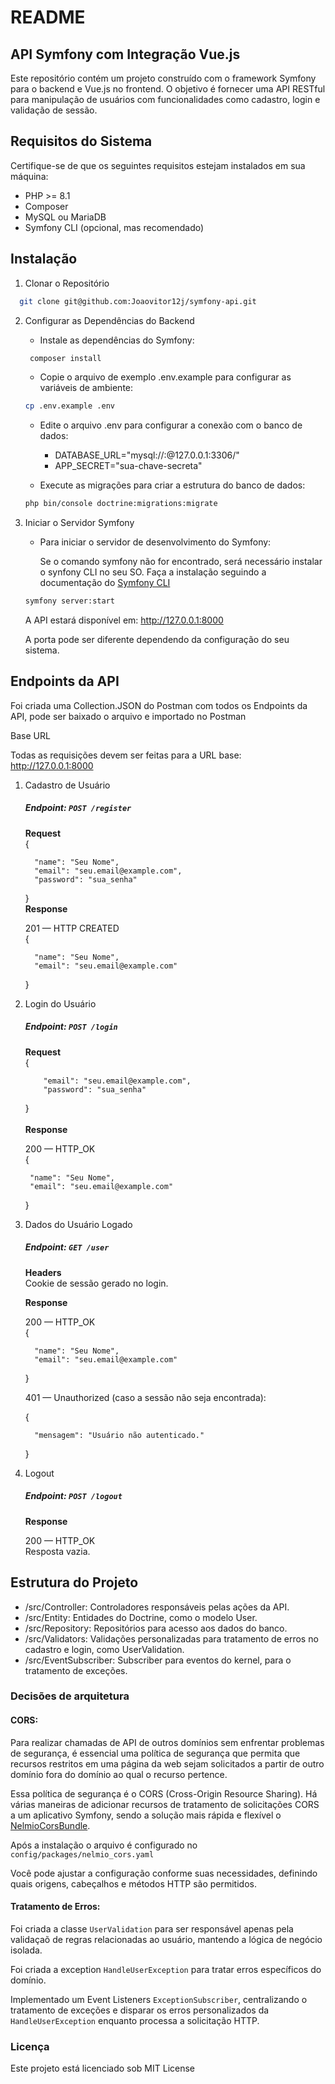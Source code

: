 # README

## API Symfony com Integração Vue.js

Este repositório contém um projeto construído com o framework Symfony para o backend e Vue.js no frontend. O objetivo é fornecer uma API RESTful para
manipulação de usuários com funcionalidades como cadastro, login e validação de sessão.

## Requisitos do Sistema

Certifique-se de que os seguintes requisitos estejam instalados em sua máquina:

* PHP >= 8.1
* Composer
* MySQL ou MariaDB
* Symfony CLI (opcional, mas recomendado)

## Instalação

1. Clonar o Repositório

``` bash
  git clone git@github.com:Joaovitor12j/symfony-api.git
```

2. Configurar as Dependências do Backend
   * Instale as dependências do Symfony:
   ``` bash
    composer install
    ```
   * Copie o arquivo de exemplo .env.example para configurar as variáveis de ambiente:
    ``` bash
    cp .env.example .env
    ```

   * Edite o arquivo .env para configurar a conexão com o banco de dados:
      * DATABASE_URL="mysql://<usuario>:<senha>@127.0.0.1:3306/<nome-do-banco>"
      * APP_SECRET="sua-chave-secreta"

   * Execute as migrações para criar a estrutura do banco de dados:
   ``` bash
   php bin/console doctrine:migrations:migrate    
   ```
   
3. Iniciar o Servidor Symfony 

   * Para iniciar o servidor de desenvolvimento do Symfony:
      
      Se o comando symfony não for encontrado, será necessário instalar o synfony CLI no seu SO.
      Faça a instalação seguindo a documentação do [Symfony CLI](https://symfony.com/download)
   ``` bash
   symfony server:start
   ```

   A API estará disponível em: http://127.0.0.1:8000
   
   A porta pode ser diferente dependendo da configuração do seu sistema.

## Endpoints da API
   Foi criada uma Collection.JSON do Postman com todos os Endpoints da API, 
   pode ser baixado o arquivo e importado no Postman

Base URL

Todas as requisições devem ser feitas para a URL base: http://127.0.0.1:8000

1. Cadastro de Usuário

   ##### Endpoint: `POST /register`
   **Request**  
   {

         "name": "Seu Nome",
         "email": "seu.email@example.com",
         "password": "sua_senha"
   }
   \
   **Response**
     
   201 — HTTP CREATED  
   {

         "name": "Seu Nome",
         "email": "seu.email@example.com" 
   }

2.  Login do Usuário

      ##### Endpoint: `POST /login`
      **Request**  
      {
      
            "email": "seu.email@example.com",
            "password": "sua_senha"
      }  
      \
      **Response**
      
      200 — HTTP_OK  
      {

         "name": "Seu Nome",
         "email": "seu.email@example.com" 
      }

3. Dados do Usuário Logado
      ##### Endpoint: `GET /user`
      **Headers**  
      Cookie de sessão gerado no login.
      
      **Response**

      200 — HTTP_OK  
      {

         "name": "Seu Nome",
         "email": "seu.email@example.com" 
      }

      401 — Unauthorized (caso a sessão não seja encontrada):
      
      {
         
         "mensagem": "Usuário não autenticado."
      }

4. Logout
   ##### Endpoint: `POST /logout`

   **Response**

   200 — HTTP_OK  
   Resposta vazia.

## Estrutura do Projeto

* /src/Controller: Controladores responsáveis pelas ações da API.  
* /src/Entity: Entidades do Doctrine, como o modelo User.  
* /src/Repository: Repositórios para acesso aos dados do banco.  
* /src/Validators: Validações personalizadas para tratamento de erros no cadastro e login, como UserValidation.  
* /src/EventSubscriber: Subscriber para eventos do kernel, para o tratamento de exceções.

### Decisões de arquitetura

#### CORS:  
Para realizar chamadas de API de outros domínios sem enfrentar problemas de segurança, é essencial uma política de segurança que permita que recursos
restritos em uma página da web sejam solicitados a partir de outro domínio fora do domínio ao qual o recurso pertence.

Essa política de segurança é o CORS (Cross-Origin Resource Sharing).
Há várias maneiras de adicionar recursos de tratamento de solicitações CORS a um aplicativo Symfony, sendo a solução mais rápida e flexível o
[NelmioCorsBundle](https://github.com/nelmio/NelmioCorsBundle).

Após a instalação o arquivo é configurado no `config/packages/nelmio_cors.yaml`

Você pode ajustar a configuração conforme suas necessidades, definindo quais origens, cabeçalhos e métodos HTTP são permitidos.

#### Tratamento de Erros:

Foi criada a classe `UserValidation` para ser responsável apenas pela validaçaõ de regras relacionadas ao usuário, mantendo a lógica de negócio 
isolada.

Foi criada a exception `HandleUserException` para tratar erros específicos do domínio.

Implementado um Event Listeners `ExceptionSubscriber`, centralizando o tratamento de exceções e disparar os erros personalizados da 
`HandleUserException` enquanto processa a solicitação HTTP.


### Licença

Este projeto está licenciado sob MIT License
